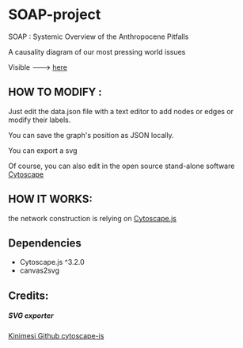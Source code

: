 # SOAP-project

SOAP : Systemic Overview of the Anthropocene Pitfalls

A causality diagram of our most pressing world issues

Visible ---> [here](https://gdurrens.github.io/SOAP-project/)

## HOW TO MODIFY :

Just edit the data.json file with a text editor to add nodes or edges or modify their labels.

You can save the graph's position as JSON locally.

You can export a svg

Of course, you can also edit in the open source stand-alone software [Cytoscape](https://cytoscape.org/)


## HOW IT WORKS:

the network construction is relying on [Cytoscape.js](https://js.cytoscape.org/)


## Dependencies

 * Cytoscape.js ^3.2.0
 * canvas2svg


## Credits:

##### SVG exporter

[Kinimesi Github cytoscape-js](https://github.com/kinimesi/cytoscape-svg)
